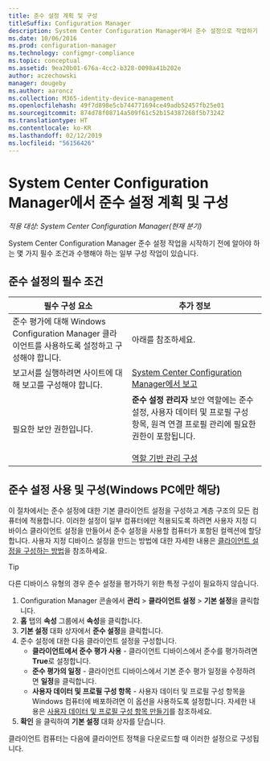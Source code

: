 ```yaml
---
title: 준수 설정 계획 및 구성
titleSuffix: Configuration Manager
description: System Center Configuration Manager에서 준수 설정으로 작업하기 위한 필수 조건 및 구성 작업에 대해 알아봅니다.
ms.date: 10/06/2016
ms.prod: configuration-manager
ms.technology: configmgr-compliance
ms.topic: conceptual
ms.assetid: 9ea20b01-676a-4cc2-b328-0098a41b202e
author: aczechowski
manager: dougeby
ms.author: aaroncz
ms.collection: M365-identity-device-management
ms.openlocfilehash: 49f7d898e5cb744771694ce49adb52457fb25e01
ms.sourcegitcommit: 874d78f08714a509f61c52b154387268f5b73242
ms.translationtype: HT
ms.contentlocale: ko-KR
ms.lasthandoff: 02/12/2019
ms.locfileid: "56156426"
---
```

# <a name="plan-for-and-configure-compliance-settings-in-system-center-configuration-manager"></a>System Center Configuration Manager에서 준수 설정 계획 및 구성

*적용 대상: System Center Configuration Manager(현재 분기)*

System Center Configuration Manager 준수 설정 작업을 시작하기 전에 알아야 하는 몇 가지 필수 조건과 수행해야 하는 일부 구성 작업이 있습니다.  

## <a name="prerequisites-for-compliance-settings"></a>준수 설정의 필수 조건  

|필수 구성 요소|추가 정보|  
|------------------|----------------------|  
|준수 평가에 대해 Windows Configuration Manager 클라이언트를 사용하도록 설정하고 구성해야 합니다.|아래를 참조하세요.|  
|보고서를 실행하려면 사이트에 대해 보고를 구성해야 합니다.|[System Center Configuration Manager에서 보고](../../core/servers/manage/reporting.md)|  
|필요한 보안 권한입니다.|**준수 설정 관리자** 보안 역할에는 준수 설정, 사용자 데이터 및 프로필 구성 항목, 원격 연결 프로필 관리에 필요한 권한이 포함됩니다.<br /><br /> [역할 기반 관리 구성](../../core/servers/deploy/configure/configure-role-based-administration.md)|  

##  <a name="enable-and-configure-compliance-settings-for-windows-pcs-only"></a>준수 설정 사용 및 구성(Windows PC에만 해당)  

이 절차에서는 준수 설정에 대한 기본 클라이언트 설정을 구성하고 계층 구조의 모든 컴퓨터에 적용합니다. 이러한 설정이 일부 컴퓨터에만 적용되도록 하려면 사용자 지정 디바이스 클라이언트 설정을 만들어서 준수 설정을 사용할 컴퓨터가 포함된 컬렉션에 할당합니다. 사용자 지정 디바이스 설정을 만드는 방법에 대한 자세한 내용은 [클라이언트 설정을 구성하는 방법](../../core/clients/deploy/configure-client-settings.md)을 참조하세요.  

> [!TIP]  
>  다른 디바이스 유형의 경우 준수 설정을 평가하기 위한 특정 구성이 필요하지 않습니다.  

1.  Configuration Manager 콘솔에서 **관리** > **클라이언트 설정** > **기본 설정**을 클릭합니다.  
2.  **홈** 탭의 **속성** 그룹에서 **속성**을 클릭합니다.  
3.  **기본 설정** 대화 상자에서 **준수 설정**을 클릭합니다.  
4.  준수 설정에 대한 다음 클라이언트 설정을 구성합니다.
    - **클라이언트에서 준수 평가 사용** - 클라이언트 디바이스에서 준수를 평가하려면 **True**로 설정합니다.
    - **준수 평가의 일정** - 클라이언트 디바이스에서 기본 준수 평가 일정을 수정하려면 **일정**을 클릭합니다.
    - **사용자 데이터 및 프로필 구성 항목** - 사용자 데이터 및 프로필 구성 항목을 Windows 컴퓨터에 배포하려면 이 옵션을 사용하도록 설정합니다. 자세한 내용은 [사용자 데이터 및 프로필 구성 항목 만들기](/sccm/compliance/deploy-use/create-remote-connection-profiles)를 참조하세요.
5. **확인** 을 클릭하여 **기본 설정** 대화 상자를 닫습니다.  

클라이언트 컴퓨터는 다음에 클라이언트 정책을 다운로드할 때 이러한 설정으로 구성됩니다.  
